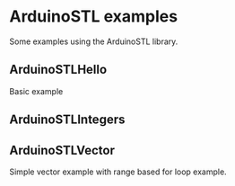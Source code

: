 # ArduinoSTL examples

Some examples using the ArduinoSTL library.

## ArduinoSTLHello

Basic example

## ArduinoSTLIntegers

## ArduinoSTLVector

Simple vector example with range based for loop example.
